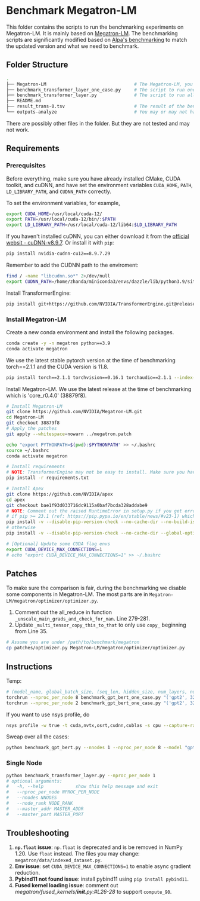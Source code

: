 # Benchmark Megatron-LM

This folder contains the scripts to run the benchmarking experiments on Megatron-LM. It is mainly based on [Megatron-LM](https://github.com/NVIDIA/Megatron-LM). The benchmarking scripts are significantly modified based on [Alpa's benchmarking](https://github.com/alpa-projects/alpa/tree/main/benchmark/megatron) to match the updated version and what we need to benchmark.

## Folder Structure

``` bash
.
├── Megatron-LM                                 # The Megatron-LM, you need to clone it manually
├── benchmark_transformer_layer_one_case.py     # The script to run one case of the benchmarking
├── benchmark_transformer_layer.py              # The script to run all the cases of the benchmarking
├── README.md
├── result_trans-0.tsv                          # The result of the benchmarking (outputed by the script)
└── outputs-analyze                             # You may or may not have this
```

There are possibly other files in the folder. But they are not tested and may not work.

## Requirements

### Prerequisites

Before everything, make sure you have already installed CMake, CUDA toolkit, and cuDNN, and have set the environment variables `CUDA_HOME`, `PATH`, `LD_LIBRARY_PATH`, and `CUDNN_PATH` correctly.

To set the environment variables, for example,
```bash
export CUDA_HOME=/usr/local/cuda-12/
export PATH=/usr/local/cuda-12/bin/:$PATH
export LD_LIBRARY_PATH=/usr/local/cuda-12/lib64:$LD_LIBRARY_PATH
```

If you haven't installed cuDNN, you can either download it from the [official websit - cuDNN-v8.9.7](https://developer.nvidia.com/downloads/compute/cudnn/secure/8.9.7/local_installers/12.x/cudnn-linux-x86_64-8.9.7.29_cuda12-archive.tar.xz/). Or install it with `pip`:
```bash
pip install nvidia-cudnn-cu12==8.9.7.29
```

Remember to add the CUDNN path to the enviroment:
```bash
find / -name "libcudnn.so*" 2>/dev/null
export CUDNN_PATH=/home/zhanda/miniconda3/envs/dazzle/lib/python3.9/site-packages/nvidia/cudnn/
```

Install TransformerEngine:
```bash
pip install git+https://github.com/NVIDIA/TransformerEngine.git@release_v1.3
```


### Install Megatron-LM

Create a new conda environment and install the following packages.
```bash
conda create -y -n megatron python==3.9
conda activate megatron
```

We use the latest stable pytorch version at the time of benchmarking torch==2.1.1 and the CUDA version is 11.8.
```bash
pip install torch==2.1.1 torchvision==0.16.1 torchaudio==2.1.1 --index-url https://download.pytorch.org/whl/cu118
```

Install Megatron-LM. We use the latest release at the time of benchmarking which is 'core_r0.4.0' (38879f8).
```bash
# Install Megatron-LM
git clone https://github.com/NVIDIA/Megatron-LM.git
cd Megatron-LM
git checkout 38879f8
# Apply the patches
git apply --whitespace=nowarn ../megatron.patch

echo "export PYTHONPATH=$(pwd):$PYTHONPATH" >> ~/.bashrc
source ~/.bashrc
conda activate megatron

# Install requirements
# NOTE: TransformerEngine may not be easy to install. Make sure you have set cuda toolkit and cudnn correctly.
pip install -r requirements.txt

# Install Apex
git clone https://github.com/NVIDIA/apex
cd apex
git checkout bae1f93d033716dc9115a0baf7bcda328addabe9
# NOTE: Comment out the raised RuntimeError in setup.py if you get errors running the following command.
# if pip >= 23.1 (ref: https://pip.pypa.io/en/stable/news/#v23-1) which supports multiple `--config-settings` with the same key... 
pip install -v --disable-pip-version-check --no-cache-dir --no-build-isolation --config-settings "--build-option=--cpp_ext" --config-settings "--build-option=--cuda_ext" ./
# otherwise
pip install -v --disable-pip-version-check --no-cache-dir --global-option="--cpp_ext" --global-option="--cuda_ext" ./

# [Optional] Update some CUDA flag envs
export CUDA_DEVICE_MAX_CONNECTIONS=1
# echo "export CUDA_DEVICE_MAX_CONNECTIONS=1" >> ~/.bashrc
```

## Patches

To make sure the comparison is fair, during the benchmarking we disable some components in Megatron-LM. The most parts are in `Megatron-LM/megatron/optimizer/optimizer.py`.
1. Comment out the all_reduce in function `_unscale_main_grads_and_check_for_nan`. Line 279-281.
2. Update `_multi_tensor_copy_this_to_that` to only use `copy_` beginning from Line 35.

```bash
# Assume you are under /path/to/benchmark/megatron
cp patches/optimizer.py Megatron-LM/megatron/optimizer/optimizer.py
```


## Instructions

Temp:
```bash
# (model_name, global_batch_size, (seq_len, hidden_size, num_layers, num_heads, vocab_size), #microbatches, (dp, tp, pp, remat, zero-1, flash-attn), profile
torchrun --nproc_per_node 8 benchmark_gpt_bert_one_case.py "('gpt2', 32, (2048, 2048, 24, 16, 50304), 4, (8, 1, 1, True, True, True), False)" results result
torchrun --nproc_per_node 2 benchmark_gpt_bert_one_case.py "('gpt2', 32, (2048, 2048, 24, 16, 50304), 2, (2, 1, 1, True, True, True), True)" results result
```

If you want to use nsys profile, do
```bash
nsys profile -w true -t cuda,nvtx,osrt,cudnn,cublas -s cpu --capture-range=cudaProfilerApi --capture-range-end=stop --cudabacktrace=true -x true --force-overwrite true -o my_profile torchrun --nproc_per_node 4 benchmark_gpt_bert_one_case.py "(16, (2048, 2048, 16, 16, 50304), 4, (4, 1, 1, True))" result
```

Sweap over all the cases:
```bash
python benchmark_gpt_bert.py --nnodes 1 --nproc_per_node 8 --model "gpt2-7b" --global_batch_sizes "64"
```

### Single Node

```bash
python benchmark_transformer_layer.py --nproc_per_node 1
# optional arguments:
#   -h, --help            show this help message and exit
#   --nproc_per_node NPROC_PER_NODE
#   --nnodes NNODES
#   --node_rank NODE_RANK
#   --master_addr MASTER_ADDR
#   --master_port MASTER_PORT
```

## Troubleshooting

1. **`np.float` issue**: `np.float` is deprecated and is be removed in NumPy 1.20. Use `float` instead. The files you may change: `megatron/data/indexed_dataset.py`.
2. **Env issue**: set `CUDA_DEVICE_MAX_CONNECTIONS=1` to enable async gradient reduction.
3. **Pybind11 not found issue**: install pybind11 using `pip install pybind11`.
4. **Fused kernel loading issue**: comment out *megatron/fused_kernels/__init__.py:#L26-28* to support `compute_90`.
